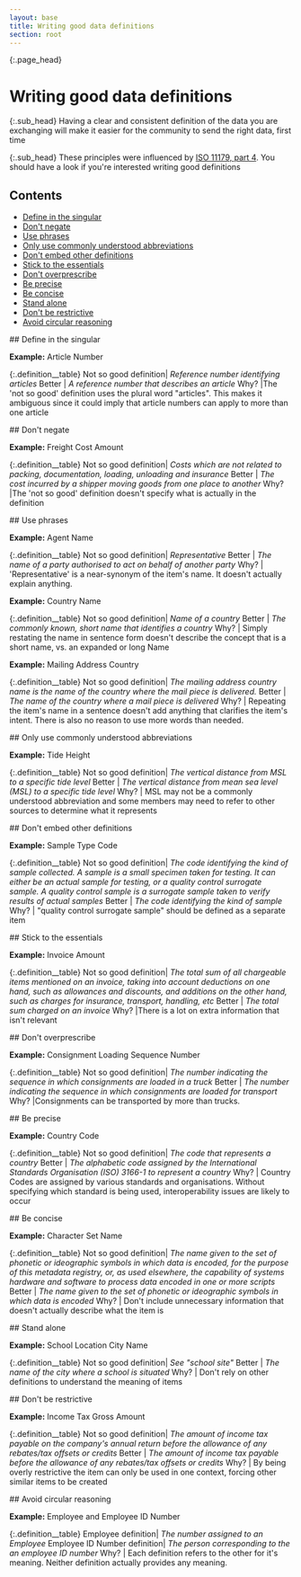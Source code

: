 ```yaml
---
layout: base
title: Writing good data definitions
section: root
---
```

{:.page_head}
# Writing good data definitions

{:.sub_head}
Having a clear and consistent definition of the data you are exchanging will make it easier for the community to send the right data, first time

{:.sub_head}
These principles were influenced by [ISO 11179, part 4](https://www.iso.org/standard/35346.html). You should have a look if you're interested writing good definitions

<nav class="uikit-inpage-nav-links">
  <h2 class="uikit-inpage-nav-links__heading uikit-display-2">Contents</h2>
  <ul class="uikit-link-list">
    <li><a href="#singular">Define in the singular</a></li>
    <li><a href="#negative">Don't negate</a></li>
    <li><a href="#phrases">Use phrases</a></li>
    <li><a href="#abbreviations">Only use commonly understood abbreviations</a></li>
    <li><a href="#embed">Don't embed other definitions</a></li>
    <li><a href="#essential">Stick to the essentials</a></li>
    <li><a href="#overprescribe">Don't overprescribe</a></li>
    <li><a href="#precise">Be precise</a></li>
    <li><a href="#concise">Be concise</a></li>
    <li><a href="#standalone">Stand alone</a></li>
    <li><a href="#restriction">Don't be restrictive</a></li>
    <li><a href="#circular">Avoid circular reasoning</a></li>
  </ul>
</nav>

<a name="singular" />
## Define in the singular

**Example:** Article Number

{:.definition__table}
Not so good definition| *Reference number identifying articles*
Better | *A reference number that describes an article*
Why? |The 'not so good' definition uses the plural word "articles". This makes it ambiguous since it could imply that article numbers can apply to more than one article


<a name="negative" />
## Don't negate

**Example:** Freight Cost Amount

{:.definition__table}
Not so good definition| *Costs which are not related to packing, documentation, loading, unloading and insurance*
Better | *The cost incurred by a shipper moving goods from one place to another*
Why? |The 'not so good' definition doesn't specify what is actually in the definition

<a name="phrases" />
## Use phrases

**Example:** Agent Name

{:.definition__table}
Not so good definition| *Representative*
Better | *The name of a party authorised to act on behalf of another party*
Why? | 'Representative' is a near-synonym of the item's name. It doesn't actually explain anything.

**Example:** Country Name

{:.definition__table}
Not so good definition| *Name of a country*
Better | *The commonly known, short name that identifies a country*
Why? | Simply restating the name in sentence form doesn't describe the concept that is a short name, vs. an expanded or long Name

**Example:** Mailing Address Country

{:.definition__table}
Not so good definition| *The mailing address country name is the name of the country where the mail piece is delivered.*
Better | *The name of the country where a mail piece is delivered*
Why? | Repeating the item's name in a sentence doesn't add anything that clarifies the item's intent. There is also no reason to use more words than needed.


<a name="abbreviations" />
## Only use commonly understood abbreviations

**Example:** Tide Height

{:.definition__table}
Not so good definition| *The vertical distance from MSL to a specific tide level*
Better | *The vertical distance from mean sea level (MSL) to a specific tide level*
Why? | MSL may not be a commonly understood abbreviation and some members may need to refer to other sources to determine what it represents

<a name="embed" />
## Don't embed other definitions

**Example:** Sample Type Code

{:.definition__table}
Not so good definition| *The code identifying the kind of sample collected. A sample is a small specimen taken for testing. It can either be an actual sample for testing, or a quality control surrogate sample. A quality control sample is a surrogate sample taken to verify results of actual samples*
Better | *The code identifying the kind of sample*
Why? | "quality control surrogate sample" should be defined as a separate item

<a name="essential" />
## Stick to the essentials

**Example:** Invoice Amount

{:.definition__table}
Not so good definition| *The total sum of all chargeable items mentioned on an invoice, taking into account deductions on one hand, such as allowances and discounts, and additions on the other hand, such as charges for insurance, transport, handling, etc*
Better | *The total sum charged on an invoice*
Why? |There is a lot on extra information that isn't relevant

<a name="overprescribe" />
## Don't overprescribe

**Example:** Consignment Loading Sequence Number

{:.definition__table}
Not so good definition| *The number indicating the sequence in which consignments are loaded in a truck*
Better | *The number indicating the sequence in which consignments are loaded for transport*
Why? |Consignments can be transported by more than trucks.

<a name="precise" />
## Be precise

**Example:** Country Code

{:.definition__table}
Not so good definition| *The code that represents a country*
Better | *The  alphabetic code assigned by the International Standards Organisation (ISO) 3166-1 to represent a country*
Why? | Country Codes are assigned by various standards and organisations. Without specifying which standard is being used, interoperability issues are likely to occur

<a name="concise" />
## Be concise

**Example:** Character Set Name

{:.definition__table}
Not so good definition| *The name given to the set of phonetic or ideographic symbols in which data is encoded, for the purpose of this metadata registry, or, as used elsewhere, the capability of systems hardware and software to process data encoded in one or more scripts*
Better | *The name given to the set of phonetic or ideographic symbols in which data is encoded*
Why? | Don't include unnecessary information that doesn't actually describe what the item is


<a name="standalone" />
## Stand alone

**Example:** School Location City Name

{:.definition__table}
Not so good definition| *See "school site"*
Better | *The name of the city where a school is situated*
Why? | Don't rely on other definitions to understand the meaning of items


<a name="restriction" />
## Don't be restrictive

**Example:** Income Tax Gross Amount

{:.definition__table}
Not so good definition| *The amount of income tax payable on the company's annual return before the allowance of any rebates/tax offsets or credits*
Better | *The amount of income tax payable before the allowance of any rebates/tax offsets or credits*
Why? | By being overly restrictive the item can only be used in one context, forcing other similar items to be created


<a name="circular" />
## Avoid circular reasoning

**Example:** Employee and Employee ID Number

{:.definition__table}
Employee definition| *The number assigned to an Employee*
Employee ID Number definition| *The person corresponding to the an employee ID number*
Why? | Each definition refers to the other for it's meaning. Neither definition actually provides any meaning.
